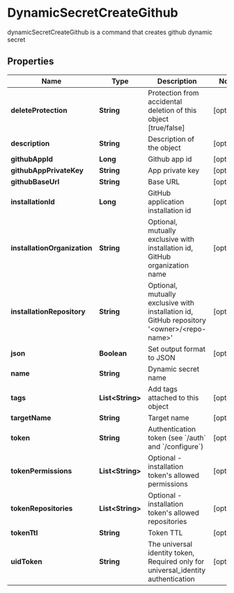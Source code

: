 

# DynamicSecretCreateGithub

dynamicSecretCreateGithub is a command that creates github dynamic secret

## Properties

| Name | Type | Description | Notes |
|------------ | ------------- | ------------- | -------------|
|**deleteProtection** | **String** | Protection from accidental deletion of this object [true/false] |  [optional] |
|**description** | **String** | Description of the object |  [optional] |
|**githubAppId** | **Long** | Github app id |  [optional] |
|**githubAppPrivateKey** | **String** | App private key |  [optional] |
|**githubBaseUrl** | **String** | Base URL |  [optional] |
|**installationId** | **Long** | GitHub application installation id |  [optional] |
|**installationOrganization** | **String** | Optional, mutually exclusive with installation id, GitHub organization name |  [optional] |
|**installationRepository** | **String** | Optional, mutually exclusive with installation id, GitHub repository &#39;&lt;owner&gt;/&lt;repo-name&gt;&#39; |  [optional] |
|**json** | **Boolean** | Set output format to JSON |  [optional] |
|**name** | **String** | Dynamic secret name |  |
|**tags** | **List&lt;String&gt;** | Add tags attached to this object |  [optional] |
|**targetName** | **String** | Target name |  [optional] |
|**token** | **String** | Authentication token (see &#x60;/auth&#x60; and &#x60;/configure&#x60;) |  [optional] |
|**tokenPermissions** | **List&lt;String&gt;** | Optional - installation token&#39;s allowed permissions |  [optional] |
|**tokenRepositories** | **List&lt;String&gt;** | Optional - installation token&#39;s allowed repositories |  [optional] |
|**tokenTtl** | **String** | Token TTL |  [optional] |
|**uidToken** | **String** | The universal identity token, Required only for universal_identity authentication |  [optional] |



